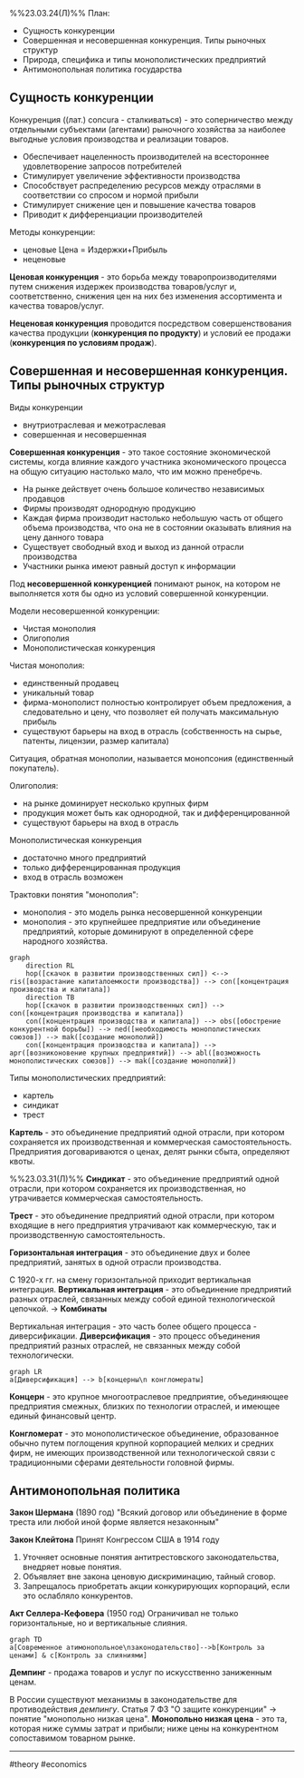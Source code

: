 %%23.03.24(Л)%%
План:
- Сущность конкуренции
- Совершенная и несовершенная конкуренция. Типы рыночных структур
- Природа, специфика и типы монополистических предприятий
- Антимонопольная политика государства

## Сущность конкуренции
Конкуренция ((лат.) concura - сталкиваться) - это соперничество между отдельными субъектами (агентами) рыночного хозяйства за наиболее выгодные условия производства и реализации товаров.

- Обеспечивает нацеленность производителей на всестороннее удовлетворение запросов потребителей
- Стимулирует увеличение эффективности производства
- Способствует распределению ресурсов между отраслями в соответствии со спросом  и нормой прибыли
- Стимулирует снижение цен и повышение качества товаров
- Приводит к дифференциации производителей

Методы конкуренции:
- ценовые
	Цена = Издержки+Прибыль
- неценовые

**Ценовая конкуренция** - это борьба между товаропроизводителями путем снижения издержек производства товаров/услуг и, соответственно, снижения цен на них без изменения ассортимента и качества товаров/услуг.

**Неценовая конкуренция** проводится посредством совершенствования качества продукции (**конкуренция по продукту**) и условий ее продажи (**конкуренция по условиям продаж**).

## Совершенная и несовершенная конкуренция. Типы рыночных структур
Виды конкуренции
- внутриотраслевая и межотраслевая
- совершенная и несовершенная

**Совершенная конкуренция** - это такое состояние экономической системы, когда влияние каждого участника экономического процесса на общую ситуацию настолько мало, что им можно пренебречь.

- На рынке действует очень большое количество независимых продавцов
- Фирмы производят однородную продукцию
- Каждая фирма производит настолько небольшую часть от общего объема производства, что она не в состоянии оказывать влияния на цену данного товара
- Существует свободный вход и выход из данной отрасли производства
- Участники рынка имеют равный доступ к информации

Под **несовершенной конкуренцией** понимают рынок, на котором не выполняется хотя бы одно из условий совершенной конкуренции.

Модели несовершенной конкуренции:
- Чистая монополия
- Олигополия
- Монополистическая конкуренция

Чистая монополия:
- единственный продавец
- уникальный товар
- фирма-монополист полностью контролирует объем предложения, а следовательно и цену, что позволяет ей получать максимальную прибыль
- существуют барьеры на вход в отрасль (собственность на сырье, патенты, лицензии, размер капитала)

Ситуация, обратная монополии, называется монопсония (единственный покупатель).

Олигополия:
- на рынке доминирует несколько крупных фирм
- продукция может быть как однородной, так и дифференцированной
- существуют барьеры на вход в отрасль

Монополистическая конкуренция
- достаточно много предприятий
- только дифференцированная продукция
- вход в отрасль возможен

Трактовки понятия "монополия":
- монополия - это модель рынка несовершенной конкуренции
- монополия - это крупнейшее предприятие или объединение предприятий, которые доминируют в определенной сфере народного хозяйства.

```mermaid
graph
	direction RL
	hop([скачок в развитии производственных сил]) <--> ris([возрастание капиталоемкости производства]) --> con([концентрация производства и капитала])
	direction TB
	hop([скачок в развитии производственных сил]) --> con([концентрация производства и капитала])
	con([концентрация производства и капитала]) --> obs([обострение конкурентной борьбы]) --> ned([необходимость монополистических союзов]) --> mak([создание монополий])
	con([концентрация производства и капитала]) --> apr([возниконовение крупных предприятий]) --> abl([возможность монополистических союзов]) --> mak([создание монополий])
```

Типы монополистических предприятий:
- картель
- синдикат
- трест

**Картель** - это объединение предприятий одной отрасли, при котором сохраняется их производственная и коммерческая самостоятельность.
Предприятия договариваются о ценах, делят рынки сбыта, определяют квоты.

%%23.03.31(Л)%%
**Синдикат** - это объединение предприятий одной отрасли, при котором сохраняется их производственная, но утрачивается коммерческая самостоятельность.

**Трест** - это объединение предприятий одной отрасли, при котором входящие в него предприятия утрачивают как коммерческую, так и производственную самостоятельность.

**Горизонтальная интеграция** - это объединение двух и более предприятий, занятых в одной отрасли производства.

С 1920-х гг. на смену горизонтальной приходит вертикальная интеграция.
**Вертикальная интеграция** - это объединение предприятий разных отраслей, связанных между собой единой технологической цепочкой.
-> **Комбинаты**

Вертикальная интеграция - это часть более общего процесса - диверсификации.
**Диверсификация** - это процесс объединения предприятий разных отраслей, не связанных между собой технологически.

```mermaid
graph LR
a[Диверсификация] --> b[концерны\n конгломераты]
```

**Концерн** - это крупное многоотраслевое предприятие, объединяющее предприятия смежных, близких по технологии отраслей, и имеющее единый финансовый центр.

**Конгломерат** - это монополистическое объединение, образованное обычно путем поглощения крупной корпорацией мелких и средних фирм, не имеющих производственной или технологической связи с традиционными сферами деятельности головной фирмы.

## Антимонопольная политика
**Закон Шермана** (1890 год)
"Всякий договор или объединение в форме треста или любой иной форме является незаконным"

**Закон Клейтона**
Принят Конгрессом США в 1914 году
1. Уточняет основные понятия антитрестовского законодательства, внедряет новые понятия.
2. Объявляет вне закона ценовую дискриминацию, тайный сговор.
3. Запрещалось приобретать акции конкурирующих корпораций, если это ослабляло конкурентов.

**Акт Селлера-Кефовера** (1950 год)
Ограничивал не только горизонтальные, но и вертикальные слияния.

```mermaid
graph TD
a[Современное атимонопольное\nзаконодательство]-->b[Контроль за ценами] & c[Контроль за слияниями]
```

**Демпинг** - продажа товаров и услуг по искусственно заниженным ценам.

В России существуют механизмы в законодательстве для противодействия *демпингу*.
Статья 7 ФЗ "О защите конкуренции" -> понятие "монопольно низкая цена".
**Монопольно низкая цена** - это та, которая ниже суммы затрат и прибыли; ниже цены на конкурентном сопоставимом товарном рынке.

---
#theory #economics 